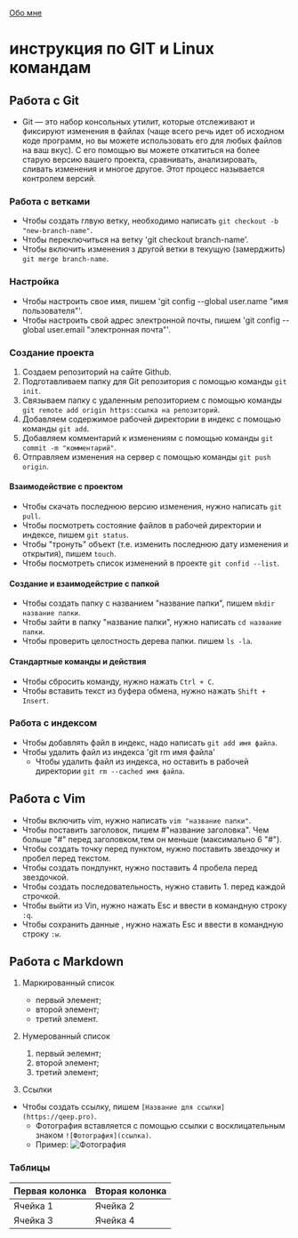 [Обо мне](about-us.md)
# инструкция по GIT и Linux командам


## Работа с Git

* Git — это набор консольных утилит, которые отслеживают и фиксируют изменения в файлах (чаще всего речь идет об исходном коде программ, но вы можете использовать его для любых файлов на ваш вкус). С его помощью вы можете откатиться на более старую версию вашего проекта, сравнивать, анализировать, сливать изменения и многое другое. Этот процесс называется контролем версий.

### Работа с ветками 
* Чтобы создать глвую ветку, необходимо написать `git checkout -b "new-branch-name"`.
* Чтобы переключиться на ветку 'git checkout branch-name'.
* Чтобы включить изменения з другой ветки в текущую (замерджить) `git merge branch-name`.

### Настройка 
* Чтобы настроить свое имя, пишем 'git config --global user.name "имя пользователя"'.
* Чтобы настроить свой адрес электронной почты, пишем 'git config --global user.email "электронная почта"'.
### Создание проекта 
1. Создаем репозиторий на сайте Github.
1. Подготавливаем папку для Git репозитория с помощью команды `git init`.
1. Связываем папку с удаленным репозиторием с помощью команды `git remote add origin https:ссылка на репозиторий`.
1. Добавляем содержимое рабочей директории в индекс с помощью команды `git add`.
1. Добавляем комментарий к изменениям  с помощью команды `git commit -m "комментарий"`.
1. Отправляем изменения на сервер с помощью команды `git push origin`.
#### Взаимодействие с проектом 
* Чтобы скачать последнюю версию изменения, нужно написать `git pull`.
* Чтобы посмотреть состояние файлов в рабочей директории и индексе, пишем `git status`.
* Чтобы "тронуть" объект (т.е. изменить последнюю дату изменения и открытия), пишем `touch`.
* Чтобы посмотреть список изменений в проекте `git confid --list`.
#### Создание и взаимодейстрие с папкой 
* Чтобы создать папку с названием "название папки", пишем `mkdir название папки`.
* Чтобы зайти в папку "название папки", нужно написать `cd название папки`.
* Чтобы проверить целостность дерева папки. пишем `ls -la`.
#### Стандартные команды и действия 
* Чтобы сбросить команду, нужно нажать `Ctrl + C`.
* Чтобы вставить текст из буфера обмена, нужно нажать `Shift + Insert`.
### Работа с индексом
* Чтобы добавлять файл в индекс, надо написать `git add имя файла`.
* Чтобы удалить файл из индекса 'git rm имя файла'
    * Чтобы удалить файл из индекса, но оставить в рабочей директории `git rm --cached имя файла`.
## Работа с Vim
* Чтобы включить vim, нужно написать `vim "название папки"`.
* Чтобы поставить заголовок, пишем #"название заголовка". Чем больше "#" перед заголовком,тем он меньше (максимально 6 "#").
* Чтобы создать точку перед пунктом, нужно поставить звездочку и пробел перед текстом.
* Чтобы создать пондпункт, нужно поставить 4 пробела перед звездочкой.
* Чтобы создать последовательность, нужно ставить 1. перед каждой строчкой.
* Чтобы выйти из Vin, нужно нажать Esc и ввести в командную строку `:q`.
* Чтобы сохранить данные , нужно нажать Esc и ввести в командную строку `:w`.

## Работа с Markdown
1. Маркированный список 

    * первый элемент;
    + второй элемент;
    - третий элемент.
1. Нумерованный список

    1. первый эелемнт;
    1. второй элемент;
    1. третий элемент;
1. Ссылки 

* Чтобы создать ссылку, пишем `[Название для ссылки](https://qeep.pro)`.
    * Фотография вставляется с помощью ссылки с восклицательным знаком `![Фотография](ссылка)`. 
    * Пример: ![Фотография](https://pp.userapi.com/c845120/v845120511/8cc01/Fkugcff2rOU.jpg)

### Таблицы

Первая колонка|Вторая колонка
--------------|--------------
Ячейка 1      | Ячейка 2
Ячейка 3      | Ячейка 4

